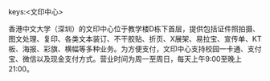 keys:<文印中心>


香港中文大学（深圳）的文印中心位于教学楼D栋下首层，提供包括证件照拍摄、图文处理、复印、各类文本装订、不干胶贴、折页、X展架、易拉宝、宣传单、KT板、海报、彩旗、横幅等多种业务。为方便支付，文印中心支持校园一卡通、支付宝、微信以及现金支付方式。营业时间为周一至周日，每天上午9:00至晚上21:00。